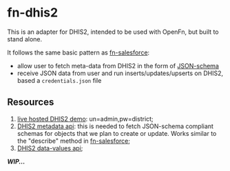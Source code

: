 # fn-dhis2
This is an adapter for DHIS2, intended to be used with OpenFn, but built to stand alone.

It follows the same basic pattern as [fn-salesforce](https://github.com/OpenFn/fn-salesforce):
  
  - allow user to fetch meta-data from DHIS2 in the form of [JSON-schema](JSON-schema.org)
  - receive JSON data from user and run inserts/updates/upserts on DHIS2, based a `credentials.json` file

Resources
----------------------
1. [live hosted DHIS2 demo](https://apps.dhis2.org/demo/dhis-web-dashboard-integration/index.action): un=admin,pw=district;
2. [DHIS2 metadata api](https://www.dhis2.org/doc/snapshot/en/developer/html/ch01s06.html): this is needed to fetch JSON-schema compliant schemas for objects that we plan to create or update. Works similar to the "describe" method in [fn-salesforce](https://github.com/OpenFn/fn-salesforce#describe);
3. [DHIS2 data-values api](https://www.dhis2.org/doc/snapshot/en/developer/html/ch01s11.html);
 
***WIP...***
